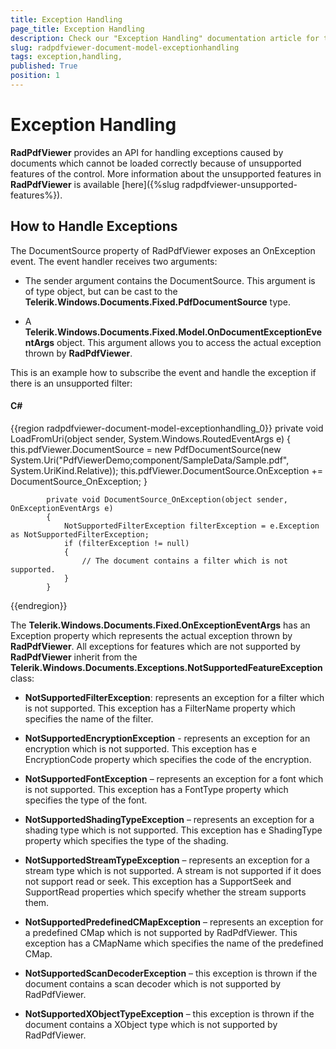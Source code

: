 ```yaml
---
title: Exception Handling 
page_title: Exception Handling 
description: Check our "Exception Handling" documentation article for the RadPdfViewer WPF control.
slug: radpdfviewer-document-model-exceptionhandling
tags: exception,handling,
published: True
position: 1
---
```


# Exception Handling 



__RadPdfViewer__ provides an API for handling exceptions caused by documents which cannot be loaded correctly because of unsupported features of the control. More information about the unsupported features in __RadPdfViewer__ is available [here]({%slug radpdfviewer-unsupported-features%}).
      

## How to Handle Exceptions

The DocumentSource property of RadPdfViewer exposes an OnException event. The event handler receives two arguments:

* The sender argument contains the DocumentSource. This argument is of type object, but can be cast to the __Telerik.Windows.Documents.Fixed.PdfDocumentSource__ type.
            

* A __Telerik.Windows.Documents.Fixed.Model.OnDocumentExceptionEventArgs__ object. This argument allows you to access the actual exception thrown by __RadPdfViewer__.
            

This is an example how to subscribe the event and handle the exception if there is an unsupported filter:
        

#### __C#__

{{region radpdfviewer-document-model-exceptionhandling_0}}
	        private void LoadFromUri(object sender, System.Windows.RoutedEventArgs e)
	        {
	            this.pdfViewer.DocumentSource = new PdfDocumentSource(new System.Uri("PdfViewerDemo;component/SampleData/Sample.pdf", System.UriKind.Relative));
	            this.pdfViewer.DocumentSource.OnException += DocumentSource_OnException;
	        }
	
	        private void DocumentSource_OnException(object sender, OnExceptionEventArgs e)
	        {
	            NotSupportedFilterException filterException = e.Exception as NotSupportedFilterException;
	            if (filterException != null)
	            {
	                // The document contains a filter which is not supported.
	            }
	        }
{{endregion}}



The __Telerik.Windows.Documents.Fixed.OnExceptionEventArgs__ has an Exception property which represents the actual exception thrown by __RadPdfViewer__. All exceptions for features which are not supported by __RadPdfViewer__ inherit from the __Telerik.Windows.Documents.Exceptions.NotSupportedFeatureException__ class:
        

* __NotSupportedFilterException__: represents an exception for a filter which is not supported. This exception has a FilterName property which specifies the name of the filter.
            

* __NotSupportedEncryptionException__ - represents an exception for an encryption which is not supported. This exception has e EncryptionCode property which specifies the code of the encryption.            
            

* __NotSupportedFontException__ – represents an exception for a font which is not supported. This exception has a FontType property which specifies the type of the font.            
            

* __NotSupportedShadingTypeException__ – represents an exception for a shading type which is not supported. This exception has e ShadingType property which specifies the type of the shading.            
            

* __NotSupportedStreamTypeException__ – represents an exception for a stream type which is not supported. A stream is not supported if it does not support read or seek. This exception has a SupportSeek and SupportRead properties which specify whether the stream supports them.            
            

* __NotSupportedPredefinedCMapException__ – represents an exception for a predefined CMap which is not supported by RadPdfViewer. This exception has a CMapName which specifies the name of the predefined CMap.            
            

* __NotSupportedScanDecoderException__ – this exception is thrown if the document contains a scan decoder which is not supported by RadPdfViewer.            
            

* __NotSupportedXObjectTypeException__ – this exception is thrown if the document contains a XObject type which is not supported by RadPdfViewer.  
            


